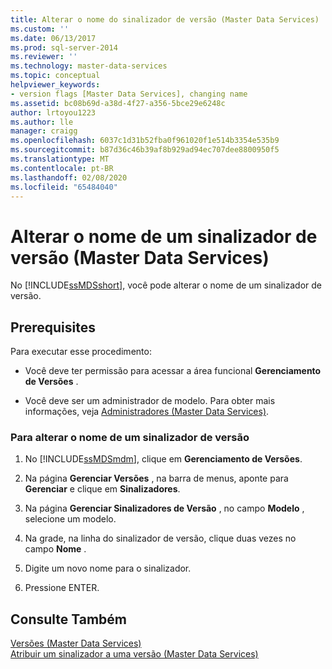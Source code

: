 ```yaml
---
title: Alterar o nome do sinalizador de versão (Master Data Services) | Microsoft Docs
ms.custom: ''
ms.date: 06/13/2017
ms.prod: sql-server-2014
ms.reviewer: ''
ms.technology: master-data-services
ms.topic: conceptual
helpviewer_keywords:
- version flags [Master Data Services], changing name
ms.assetid: bc08b69d-a38d-4f27-a356-5bce29e6248c
author: lrtoyou1223
ms.author: lle
manager: craigg
ms.openlocfilehash: 6037c1d31b52fba0f961020f1e514b3354e535b9
ms.sourcegitcommit: b87d36c46b39af8b929ad94ec707dee8800950f5
ms.translationtype: MT
ms.contentlocale: pt-BR
ms.lasthandoff: 02/08/2020
ms.locfileid: "65484040"
---
```

# <a name="change-a-version-flag-name-master-data-services"></a>Alterar o nome de um sinalizador de versão (Master Data Services)
  No [!INCLUDE[ssMDSshort](../includes/ssmdsshort-md.md)], você pode alterar o nome de um sinalizador de versão.  
  
## <a name="prerequisites"></a>Prerequisites  
 Para executar esse procedimento:  
  
-   Você deve ter permissão para acessar a área funcional **Gerenciamento de Versões** .  
  
-   Você deve ser um administrador de modelo. Para obter mais informações, veja [Administradores &#40;Master Data Services&#41;](administrators-master-data-services.md).  
  
### <a name="to-change-a-version-flag-name"></a>Para alterar o nome de um sinalizador de versão  
  
1.  No [!INCLUDE[ssMDSmdm](../includes/ssmdsmdm-md.md)], clique em **Gerenciamento de Versões**.  
  
2.  Na página **Gerenciar Versões** , na barra de menus, aponte para **Gerenciar** e clique em **Sinalizadores**.  
  
3.  Na página **Gerenciar Sinalizadores de Versão** , no campo **Modelo** , selecione um modelo.  
  
4.  Na grade, na linha do sinalizador de versão, clique duas vezes no campo **Nome** .  
  
5.  Digite um novo nome para o sinalizador.  
  
6.  Pressione ENTER.  
  
## <a name="see-also"></a>Consulte Também  
 [Versões &#40;Master Data Services&#41;](../../2014/master-data-services/versions-master-data-services.md)   
 [Atribuir um sinalizador a uma versão &#40;Master Data Services&#41;](../../2014/master-data-services/assign-a-flag-to-a-version-master-data-services.md)  
  
  
